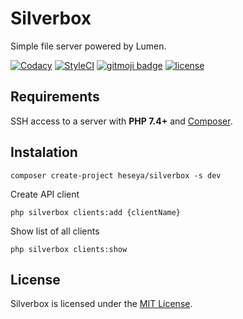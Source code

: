 # Silverbox
Simple file server powered by Lumen.

[![Codacy](https://img.shields.io/codacy/grade/f5c11a249e7940c8bc3fa5b0aa64774a?style=flat-square)](https://app.codacy.com/gh/heseya/silverbox/dashboard)
[![StyleCI](https://github.styleci.io/repos/202558567/shield?branch=master)](https://github.styleci.io/repos/202558567)
[![gitmoji badge](https://img.shields.io/badge/gitmoji-%20😜%20😍-FFDD67.svg?style=flat-square)](https://github.com/carloscuesta/gitmoji)
[![license](https://img.shields.io/github/license/bvlinsky/cdn?color=blue&style=flat-square)](https://github.com/bvlinsky/cdn/blob/master/LICENSE)

## Requirements
SSH access to a server with **PHP 7.4+** and [Composer](https://getcomposer.org/).

## Instalation
```
composer create-project heseya/silverbox -s dev
```

Create API client
```
php silverbox clients:add {clientName}
```

Show list of all clients
```
php silverbox clients:show
```

## License
Silverbox is licensed under the [MIT License](https://github.com/heseya/silverbox/blob/master/LICENSE).
